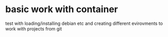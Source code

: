 # basic work with container
test with loading/installing debian etc and creating different evirovments to work with projects from git

